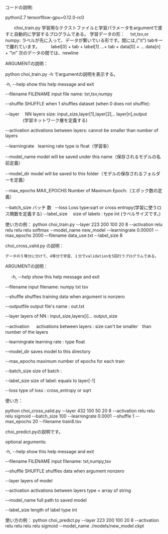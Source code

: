 コードの説明:

python2.7
tensorfllow-gpu=0.12.0-rc0





　　choi_train.py 学習用なテクストファイルと学習パラメータをargumentで渡すと自動的に学習するプログラムである。
学習データの形：
　txt,tsv,or numpy:
    ラベルが先に入って、データが繋いでいる形です。間には,(”\t”) tabキーで離れています。
　　 label[0] + tab + label[1] …+ tab + data[0] + … data[n]　+ “\n”
次のデータの間では、newline 

ARGUMENTの説明：

 python choi_train.py -h でargumentの説明を表示する。
 
  -h, --help            show this help message and exit
  
  --filename FILENAME   input file name: txt,tsv,numpy
  
  --shuffle SHUFFLE     when 1 shuffles dataset (when 0 does not shuffle):
  
  --layer 　NN layers size: input_size,layer[1],layer[2],.. layer[n],output
　　　　(学習ネットワーク層を定義する)
    
  --activation    activations between layers: cannot be smaller than number  of  layers
  
  
  --learningrate   learning rate type is float（学習率）
  
  --model_name             model will be saved under this name（保存されるモデルの名前定義）
  
  --model_dir              model will be saved to this folder（モデルの保存されるフォルダーを定義）
  
  --max_epochs MAX_EPOCHS    Number of Maximum Epoch:（エポック数の定義）
  
  --batch_size バッチ 数
  
  --loss            Loss type:sqrt or cross entropy(学習に使うロス関数を定義する)
  --label_size 　size of labels : type int (ラベルサイズです。)

使い方の例：
python choi_train.py --layer 223 200 100 20 8 --activation relu relu relu relu softmax  --model_name new_model --learningrate 0.00001 --max_epochs 2000 –-filename data_use.txt --label_size 8


choi_cross_valid.py の説明：
	
	データの５等分に分けて、4等分で学習、１分でvalidationを5回行うプログラムである。

ARGUMENTの説明：

　  -h, --help            show this help message and exit
   
  --filename   input filename: numpy txt tsv
  
  --shuffle      shuffles training data when argument is nonzero
  
  --outputfile   output file's name : out.txt
  
  --layer    layers of NN : input_size,layers[i]... output_size
  
  --activation 　 activations between layers : size can't be smaller　than number of the layers
  
  --learningrate   learning rate : type float
  
  --model_dir   saves model to this directory
  
  --max_epochs   maximum number of epochs for each train
  
  
  --batch_size    size of batch :
  
  
  --label_size     size of label: equals to layer[-1]
  
  --loss          type of loss : cross_entropy or sqrt	
  
使い方：

python choi_cross_valid.py --layer 432 100 50 20 8  --activation  relu relu relu sigmoid --batch_size 100 --learningrate 0.0001 --shuffle 1 --max_epochs 20 --filename train8.tsv

choi_predict.pyの説明です。

optional arguments:

  -h, --help            show this help message and exit
  
  --filename FILENAME   input filename: txt,numpy,tsv
  
  --shuffle SHUFFLE     shuffles data when argument nonzero
  
  --layer  layers of model 
  
  --activation   activations between layers type = array of string
  
  --model_name  full path to saved model
  
  --label_size      length of label type int

使い方の例：
python choi_predict.py --layer 223 200 100 20 8 --activation relu relu relu relu sigmoid --model_name ./models/new_model.ckpt




